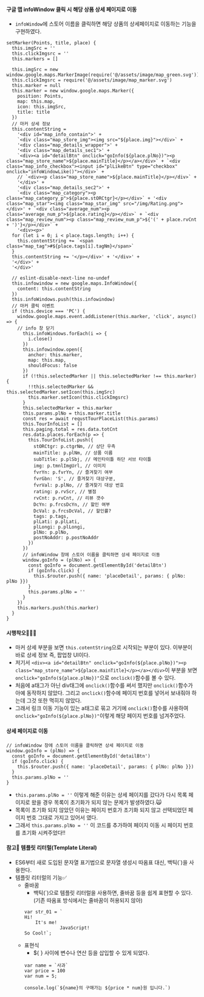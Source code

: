 #### 구글 맵 infoWindow 클릭 시 해당 상품 상세 페이지로 이동
+ `infoWindow`에 스토어 이름을 클릭하면 해당 상품의 상세페이지로 이동하는 기능을 구현하였다.
```node
setMarker(Points, title, place) {
  this.imgSrc = ''
  this.clickImgsrc = ''
  this.markers = []

  this.imgSrc = new window.google.maps.MarkerImage(require('@/assets/image/map_green.svg'))
  this.clickImgsrc = require('@/assets/image/map_marker.svg')
  this.marker = null
  this.marker = new window.google.maps.Marker({
    position: Points,
    map: this.map,
    icon: this.imgSrc,
    title: title
  })
  // 마커 상세 정보
  this.contentString =
    '<div id="map_info_contain">' +
    `<div class="map_store_img"><img src="${place.img}"></div>` +
    '<div class="map_details_wrapper">' +
    '<div class="map_details_sec1">' +
    `<div><a id="detailBtn" onclick="goInfo(${place.plNo})"><p class="map_store_name">${place.mainTitle}</p></a></div>` + `<div class="map_info_checkbox"><input id="plLikeBtn" type="checkbox" onclick="infoWindowLike()"></div>` +
    // `<div><p class="map_store_name">${place.mainTitle}</p></div>` +
    '</div>' +
    '<div class="map_details_sec2">' +
    `<div class="map_category"><p class="map_category_p">${place.stORCtgr}</p></div>` + '<div class="map_star"><img class="map_star_img" src="/img/Rating.png"></div>' + `<div class="average_num"><p class="average_num_p">${place.rating}</p></div>` + `<div class="map_review_num"><p class="map_review_num_p">${'(' + place.rvCnt + ')'}</p></div>` +
    '<div><p>'
  for (let i = 0; i < place.tags.length; i++) {
    this.contentString += `<span class="map_tag">#${place.tags[i].tagNm}</span>`
  }
  this.contentString += '</p></div>' + '</div>' +
  '</div>' +
  '</div>'

  // eslint-disable-next-line no-undef
  this.infowindow = new google.maps.InfoWindow({
    content: this.contentString
  })
  this.infoWindows.push(this.infowindow)
  // 마커 클릭 이벤트
  if (this.device === 'PC') {
    window.google.maps.event.addListener(this.marker, 'click', async() => {
    // info 창 닫기
      this.infoWindows.forEach(i => {
        i.close()
      })
      this.infowindow.open({
        anchor: this.marker,
        map: this.map,
        shouldFocus: false
      })
      if (!this.selectedMarker || this.selectedMarker !== this.marker) {
        !!this.selectedMarker && this.selectedMarker.setIcon(this.imgSrc)
        this.marker.setIcon(this.clickImgsrc)
      }
      this.selectedMarker = this.marker
      this.params.plNo = this.marker.title
      const res = await requstTourPlaceList(this.params)
      this.TourInfoList = []
      this.paging.total = res.data.totCnt
      res.data.places.forEach(p => {
        this.TourInfoList.push({
          stORCtgr: p.ctgrNm, // 상단 우측
          mainTitle: p.plNm, // 상품 이름
          subTitle: p.plSbj, // 메인타이틀 하단 서브 타이틀
          img: p.tmnlImgUrl, // 이미지
          fvrYn: p.fvrYn, // 즐겨찾기 여부
          fvrGbn: 'S', // 즐겨찾기 대상구분,
          fvrVal: p.plNo, // 즐겨찾기 대상 번호
          rating: p.rvScr, // 별점
          rvCnt: p.rvCnt, // 리뷰 갯수
          DcYn: p.frcsDcYn, // 할인 여부
          DcVal: p.frcsDcVal, // 할인률?
          tags: p.tags,
          plLati: p.plLati,
          plLongi: p.plLongi,
          plNo: p.plNo,
          postNoAddr: p.postNoAddr
        })
      })
      // infoWindow 창에 스토어 이름을 클릭하면 상세 페이지로 이동
      window.goInfo = (plNo) => {
        const goInfo = document.getElementById('detailBtn')
        if (goInfo.click) {
          this.$router.push({ name: 'placeDetail', params: { plNo: plNo }})
        }
        this.params.plNo = ''
      }
    })
    this.markers.push(this.marker)
  }
}
```
#### 시행착오🤦🏻‍♀️
+ 마커 상세 부분을 보면 `this.cotentString`으로 시작되는 부분이 있다. 이부분이 바로 상세 정보 즉, 팝업창 UI이다. 
+ 저기서 ``<div><a id="detailBtn" onclick="goInfo(${place.plNo})"><p class="map_store_name">${place.mainTitle}</p></a></div>``이 부분을 보면 `onclick="goInfo(${place.plNo})"`으로 `onclick()`함수를 볼 수 있다.
+ 처음에 a태그가 아닌 div태그에 `onclick()`함수를 써서 했지만 `onclick()`함수가 아예 동작하지 않았다. 그리고 `onclick()`함수에 페이지 번호를 넣어서 보내줘야 하는데 그것 또한 먹히지 않았다.
+ 그래서 링크 이동 기능이 있는 a태그로 묶고 거기에 `onclick()`함수를 사용하여 `onclick="goInfo(${place.plNo})"`이렇게 해당 페이지 번호를 넘겨주었다.

#### 상세 페이지로 이동
```node
// infoWindow 창에 스토어 이름을 클릭하면 상세 페이지로 이동
window.goInfo = (plNo) => {
  const goInfo = document.getElementById('detailBtn')
  if (goInfo.click) {
    this.$router.push({ name: 'placeDetail', params: { plNo: plNo }})
  }
  this.params.plNo = ''
}
```
+ `this.params.plNo = ''` 이렇게 해준 이유는 상세 페이지를 갔다가 다시 목록 페이지로 왔을 경우 목록이 초기화가 되지 않는 문제가 발생하였다.🙀
+ 목록이 초기화 되지 않았던 이유는 페이지 번호가 초기화 되지 않고 선택되었던 페이지 번호 그대로 가지고 있어서 였다.
+ 그래서 `this.params.plNo = ''` 이 코드를 추가하여 페이지 이동 시 페이지 번호를 초기화 시켜주었다‼️ 

#### 참고📢 템플릿 리터럴(Template Literal)
+ ES6부터 새로 도입된 문자열 표기법으로 문자열 생성시 따옴표 대신, 백틱(`)을 사용한다.
+ 템플릿 리터럴의 기능✅
  + 줄바꿈
    + 백틱(`)으로 템플릿 리터럴을 사용하면, 줄바꿈 등을 쉽게 표현할 수 있다.(기존 따옴표 방식에서는 줄바꿈이 허용되지 않아)
    ```node
    var str_01 = `
    Hi!
        It's me!
                 JavaScript!
    So Cool!`;
    ```
  + 표현식
    + ${ } 사이에 변수나 연산 등을 삽입할 수 있게 되었다.
    ```node
    var name = `사과`
    var price = 100
    var num = 5;

    console.log(`${name}의 구매가는 ${price * num}원 입니다.`)
    ```
